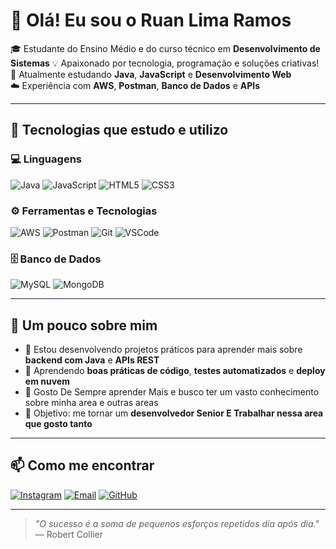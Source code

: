 # 👋 Olá! Eu sou o Ruan Lima Ramos

🎓 Estudante do Ensino Médio e do curso técnico em **Desenvolvimento de Sistemas**
💡 Apaixonado por tecnologia, programação e soluções criativas!  
🚀 Atualmente estudando **Java**, **JavaScript** e **Desenvolvimento Web**  
☁️ Experiência com **AWS**, **Postman**, **Banco de Dados** e **APIs**  

---

## 🧠 Tecnologias que estudo e utilizo

### 💻 Linguagens
![Java](https://img.shields.io/badge/Java-%23ED8B00.svg?logo=openjdk&logoColor=white)
![JavaScript](https://img.shields.io/badge/JavaScript-%23F7DF1E.svg?logo=javascript&logoColor=black)
![HTML5](https://img.shields.io/badge/HTML5-%23E34F26.svg?logo=html5&logoColor=white)
![CSS3](https://img.shields.io/badge/CSS3-%231572B6.svg?logo=css3&logoColor=white)

### ⚙️ Ferramentas e Tecnologias
![AWS](https://img.shields.io/badge/AWS-%23FF9900.svg?logo=amazon-aws&logoColor=white)
![Postman](https://img.shields.io/badge/Postman-FF6C37?logo=postman&logoColor=white)
![Git](https://img.shields.io/badge/Git-%23F05033.svg?logo=git&logoColor=white)
![VSCode](https://img.shields.io/badge/VS%20Code-0078d7.svg?logo=visual-studio-code&logoColor=white)

### 🗄️ Banco de Dados
![MySQL](https://img.shields.io/badge/MySQL-%2300f.svg?logo=mysql&logoColor=white)
![MongoDB](https://img.shields.io/badge/MongoDB-%234ea94b.svg?logo=mongodb&logoColor=white)

---

## 🧩 Um pouco sobre mim

- 🔭 Estou desenvolvendo projetos práticos para aprender mais sobre **backend com Java** e **APIs REST**  
- 🌱 Aprendendo **boas práticas de código**, **testes automatizados** e **deploy em nuvem**  
- 💬 Gosto De Sempre aprender Mais e busco ter um vasto conhecimento sobre minha area e outras areas 
- 🎯 Objetivo: me tornar um **desenvolvedor Senior E Trabalhar nessa area que gosto tanto**  

---

## 📫 Como me encontrar

[![Instagram](https://img.shields.io/badge/Instagram-%23E4405F.svg?logo=instagram&logoColor=white)](https://www.instagram.com/ruan.z777/)
[![Email](https://img.shields.io/badge/Email-%23EA4335.svg?logo=gmail&logoColor=white)](mailto:Ruanlramos778@gmail.com)
[![GitHub](https://img.shields.io/badge/GitHub-%2312100E.svg?logo=github&logoColor=white)](https://github.com/Ruan76157)

---

> _"O sucesso é a soma de pequenos esforços repetidos dia após dia."_  
> — Robert Collier
